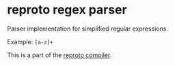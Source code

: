 # reproto regex parser

Parser implementation for simplified regular expressions.

Example: `[a-z]+`

This is a part of the [reproto compiler](/doc/compiler.md).
